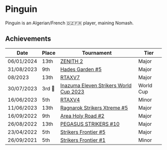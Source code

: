 # Pinguin

Pinguin is an Algerian/French :algeria::fr: player, maining Nomash.

## Achievements

|Date|Place|Tournament|Tier|
|-|-|-|-|
| 06/01/2024 | 13th | [ZENITH 2](../../tournaments/misc/zenith2.md) | Major |
| 31/08/2023 | 9th | [Hades Garden #5](../../tournaments/hg/hg5.md) | Major |
| 08/2023 | 13th | [RTAXV7](../../tournaments/rtaxv/rtaxv7.md) | Major |
| 30/07/2023 |3rd :3rd_place_medal: | [Inazuma Eleven Strikers World Cup 2023](../../tournaments/worldcup23.md) | World Cup |
| 16/06/2023 | 5th | [RTAXV4](../../tournaments/rtaxv/rtaxv4.md) | Minor |
| 11/06/2023 | 13th | [Ragnarok Strikers Xtreme #5](../../tournaments/ragna/ragnax5.md) | Major |
| 16/09/2022 | 9th | [Area Holy Road #2](../../tournaments/misc/holyroad2.md) | Major |
| 26/08/2022 | 13th | [PEGASUS STRIKERS #10](../../tournaments/pegasus/pegasus10.md) | Major |
| 23/04/2022 | 5th | [Strikers Frontier #5](../../tournaments/sf/sf5.md) | Major |
| 26/09/2021 | 5th | [Strikers Frontier #1](../../tournaments/sf/sf1.md) | Minor |
